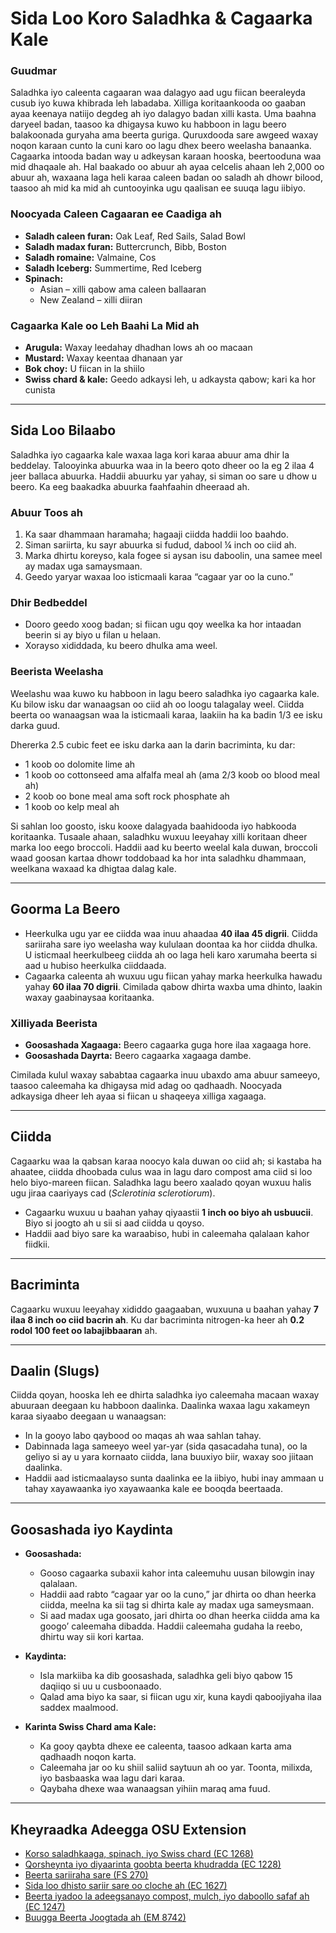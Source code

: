 # Sida Loo Koro Saladhka & Cagaarka Kale

### Guudmar

Saladhka iyo caleenta cagaaran waa dalagyo aad ugu fiican beeraleyda cusub iyo kuwa khibrada leh labadaba. Xilliga koritaankooda oo gaaban ayaa keenaya natiijo degdeg ah iyo dalagyo badan xilli kasta. Uma baahna daryeel badan, taasoo ka dhigaysa kuwo ku habboon in lagu beero balakoonada guryaha ama beerta guriga. Quruxdooda sare awgeed waxay noqon karaan cunto la cuni karo oo lagu dhex beero weelasha banaanka. Cagaarka intooda badan way u adkeysan karaan hooska, beertooduna waa mid dhaqaale ah. Hal baakado oo abuur ah ayaa celcelis ahaan leh 2,000 oo abuur ah, waxaana laga heli karaa caleen badan oo saladh ah dhowr bilood, taasoo ah mid ka mid ah cuntooyinka ugu qaalisan ee suuqa lagu iibiyo.

### Noocyada Caleen Cagaaran ee Caadiga ah

- **Saladh caleen furan:** Oak Leaf, Red Sails, Salad Bowl
- **Saladh madax furan:** Buttercrunch, Bibb, Boston
- **Saladh romaine:** Valmaine, Cos
- **Saladh Iceberg:** Summertime, Red Iceberg
- **Spinach:**
  - Asian – xilli qabow ama caleen ballaaran
  - New Zealand – xilli diiran

### Cagaarka Kale oo Leh Baahi La Mid ah

- **Arugula:** Waxay leedahay dhadhan lows ah oo macaan
- **Mustard:** Waxay keentaa dhanaan yar
- **Bok choy:** U fiican in la shiilo
- **Swiss chard & kale:** Geedo adkaysi leh, u adkaysta qabow; kari ka hor cunista

---

## Sida Loo Bilaabo

Saladhka iyo cagaarka kale waxaa laga kori karaa abuur ama dhir la beddelay. Talooyinka abuurka waa in la beero qoto dheer oo la eg 2 ilaa 4 jeer ballaca abuurka. Haddii abuurku yar yahay, si siman oo sare u dhow u beero. Ka eeg baakadka abuurka faahfaahin dheeraad ah.

### Abuur Toos ah

1. Ka saar dhammaan haramaha; hagaaji ciidda haddii loo baahdo.
2. Siman sariirta, ku sayr abuurka si fudud, dabool ¼ inch oo ciid ah.
3. Marka dhirtu koreyso, kala fogee si aysan isu daboolin, una samee meel ay madax uga samaysmaan.
4. Geedo yaryar waxaa loo isticmaali karaa “cagaar yar oo la cuno.”

### Dhir Bedbeddel

- Dooro geedo xoog badan; si fiican ugu qoy weelka ka hor intaadan beerin si ay biyo u filan u helaan.
- Xorayso xididdada, ku beero dhulka ama weel.

### Beerista Weelasha

Weelashu waa kuwo ku habboon in lagu beero saladhka iyo cagaarka kale. Ku bilow isku dar wanaagsan oo ciid ah oo loogu talagalay weel. Ciidda beerta oo wanaagsan waa la isticmaali karaa, laakiin ha ka badin 1/3 ee isku darka guud.

Dhererka 2.5 cubic feet ee isku darka aan la darin bacriminta, ku dar:

- 1 koob oo dolomite lime ah
- 1 koob oo cottonseed ama alfalfa meal ah (ama 2/3 koob oo blood meal ah)
- 2 koob oo bone meal ama soft rock phosphate ah
- 1 koob oo kelp meal ah

Si sahlan loo goosto, isku kooxe dalagyada baahidooda iyo habkooda koritaanka. Tusaale ahaan, saladhku wuxuu leeyahay xilli koritaan dheer marka loo eego broccoli. Haddii aad ku beerto weelal kala duwan, broccoli waad goosan kartaa dhowr toddobaad ka hor inta saladhku dhammaan, weelkana waxaad ka dhigtaa dalag kale.

---

## Goorma La Beero

- Heerkulka ugu yar ee ciidda waa inuu ahaadaa **40 ilaa 45 digrii**. Ciidda sariiraha sare iyo weelasha way kululaan doontaa ka hor ciidda dhulka. U isticmaal heerkulbeeg ciidda ah oo laga heli karo xarumaha beerta si aad u hubiso heerkulka ciiddaada.
- Cagaarka caleenta ah wuxuu ugu fiican yahay marka heerkulka hawadu yahay **60 ilaa 70 digrii**. Cimilada qabow dhirta waxba uma dhinto, laakin waxay gaabinaysaa koritaanka.

### Xilliyada Beerista

- **Goosashada Xagaaga:** Beero cagaarka guga hore ilaa xagaaga hore.
- **Goosashada Dayrta:** Beero cagaarka xagaaga dambe.

Cimilada kulul waxay sababtaa cagaarka inuu ubaxdo ama abuur sameeyo, taasoo caleemaha ka dhigaysa mid adag oo qadhaadh. Noocyada adkaysiga dheer leh ayaa si fiican u shaqeeya xilliga xagaaga.

---

## Ciidda

Cagaarku waa la qabsan karaa noocyo kala duwan oo ciid ah; si kastaba ha ahaatee, ciidda dhoobada culus waa in lagu daro compost ama ciid si loo helo biyo-mareen fiican. Saladhka lagu beero xaalado qoyan wuxuu halis ugu jiraa caariyays cad (*Sclerotinia sclerotiorum*).

- Cagaarku wuxuu u baahan yahay qiyaastii **1 inch oo biyo ah usbuucii**. Biyo si joogto ah u sii si aad ciidda u qoyso.
- Haddii aad biyo sare ka waraabiso, hubi in caleemaha qalalaan kahor fiidkii.

---

## Bacriminta

Cagaarku wuxuu leeyahay xididdo gaagaaban, wuxuuna u baahan yahay **7 ilaa 8 inch oo ciid bacrin ah**. Ku dar bacriminta nitrogen-ka heer ah **0.2 rodol 100 feet oo labajibbaaran** ah.

---

## Daalin (Slugs)

Ciidda qoyan, hooska leh ee dhirta saladhka iyo caleemaha macaan waxay abuuraan deegaan ku habboon daalinka. Daalinka waxaa lagu xakameyn karaa siyaabo deegaan u wanaagsan:

- In la gooyo labo qaybood oo maqas ah waa sahlan tahay.
- Dabinnada laga sameeyo weel yar-yar (sida qasacadaha tuna), oo la geliyo si ay u yara kornaato ciidda, lana buuxiyo biir, waxay soo jiitaan daalinka.
- Haddii aad isticmaalayso sunta daalinka ee la iibiyo, hubi inay ammaan u tahay xayawaanka iyo xayawaanka kale ee booqda beertaada.

---

## Goosashada iyo Kaydinta

- **Goosashada:**
  - Gooso cagaarka subaxii kahor inta caleemuhu uusan bilowgin inay qalalaan.
  - Haddii aad rabto “cagaar yar oo la cuno,” jar dhirta oo dhan heerka ciidda, meelna ka sii tag si dhirta kale ay madax uga sameysmaan.
  - Si aad madax uga goosato, jari dhirta oo dhan heerka ciidda ama ka googo’ caleemaha dibadda. Haddii caleemaha gudaha la reebo, dhirtu way sii kori kartaa.

- **Kaydinta:**
  - Isla markiiba ka dib goosashada, saladhka geli biyo qabow 15 daqiiqo si uu u cusboonaado.
  - Qalad ama biyo ka saar, si fiican ugu xir, kuna kaydi qaboojiyaha ilaa saddex maalmood.

- **Karinta Swiss Chard ama Kale:**
  - Ka gooy qaybta dhexe ee caleenta, taasoo adkaan karta ama qadhaadh noqon karta.
  - Caleemaha jar oo ku shiil saliid saytuun ah oo yar. Toonta, milixda, iyo basbaaska waa lagu dari karaa.
  - Qaybaha dhexe waa wanaagsan yihiin maraq ama fuud.

---

## Kheyraadka Adeegga OSU Extension

- [Korso saladhkaaga, spinach, iyo Swiss chard (EC 1268)](https://catalog.extension.oregonstate.edu/)
- [Qorsheynta iyo diyaarinta goobta beerta khudradda (EC 1228)](https://catalog.extension.oregonstate.edu/)
- [Beerta sariiraha sare (FS 270)](https://catalog.extension.oregonstate.edu/)
- [Sida loo dhisto sariir sare oo cloche ah (EC 1627)](https://catalog.extension.oregonstate.edu/)
- [Beerta iyadoo la adeegsanayo compost, mulch, iyo daboollo safaf ah (EC 1247)](https://catalog.extension.oregonstate.edu/)
- [Buugga Beerta Joogtada ah (EM 8742)](https://catalog.extension.oregonstate.edu/)

